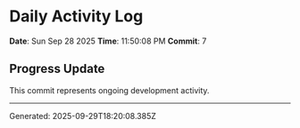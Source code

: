 # Daily Activity Log

**Date**: Sun Sep 28 2025
**Time**: 11:50:08 PM
**Commit**: 7

## Progress Update

This commit represents ongoing development activity.

---
Generated: 2025-09-29T18:20:08.385Z
